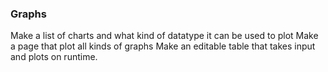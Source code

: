 ### Graphs
Make a list of charts and what kind of datatype it can be used to plot
Make a page that plot all kinds of graphs
Make an editable table that takes input and plots on runtime.

